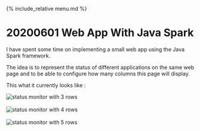 {% include_relative menu.md %}

# 20200601 Web App With Java Spark

I have spent some time on implementing a small web app using the Java Spark framework.

The idea is to represent the status of different applications on the same web page 
and to be able to configure how many columns this page will display.

This what it currently looks like :

<img src="https://www.dropbox.com/s/vuwoaj57ingebnr/status3row.jpeg?raw=1" alt="status monitor with 3 rows"><br/>
<br/>
<img src="https://www.dropbox.com/s/yb8igkecy0617lb/status4row.jpeg?raw=1" alt="status monitor with 4 rows"><br/>
<br/>
<img src="https://www.dropbox.com/s/sxa3vz1q480kviy/status5row.jpeg?raw=1" alt="status monitor with 5 rows"><br/>
<br/>
